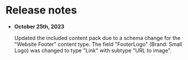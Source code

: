 # Release notes

- **October 25th, 2023**

  Updated the included content pack due to a schema change for the "Website Footer" content type. The field "FooterLogo" (Brand: Small Logo) was changed to type "Link" with subtype "URL to image".
